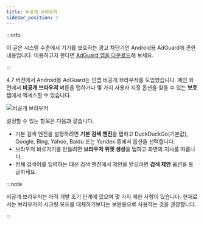 ```yaml
---
title: 비공개 브라우저
sidebar_position: 7
---
```


:::info

이 글은 시스템 수준에서 기기를 보호하는 광고 차단기인 Android용 AdGuard에 관한 내용입니다. 이용하고자 한다면 [AdGuard 앱을 다운로드](https://agrd.io/download-kb-adblock)해 보세요.

:::

4.7 버전에서 Android용 AdGuard는 인앱 비공개 브라우저를 도입했습니다. 메인 화면에서 **비공개 브라우저** 버튼을 탭하거나 몇 가지 사용자 지정 옵션을 찾을 수 있는 **보호** 탭에서 액세스할 수 있습니다.

![비공개 브라우저](https://cdn.adtidy.org/content/release_notes/ad_blocker/android/v4.7/agpb_en.png)

설정할 수 있는 항목은 다음과 같습니다.

- 기본 검색 엔진을 설정하려면 **기본 검색 엔진**을 탭하고 DuckDuckGo(기본값), Google, Bing, Yahoo, Baidu 또는 Yandex 중에서 옵션을 선택합니다.
- 브라우저 바로가기를 만들려면 **브라우저 위젯 생성**을 탭하고 화면의 지시를 따릅니다.
- 전체 검색어를 입력하는 대신 검색 엔진에서 제안을 받으려면 **검색 제안** 옵션을 토글하세요.

:::note

비공개 브라우저는 아직 개발 초기 단계에 있으며 몇 가지 제한 사항이 있습니다. 현재로서는 브라우저의 시크릿 모드를 대체하기보다는 보완용으로 사용하는 것을 권장합니다.

:::
